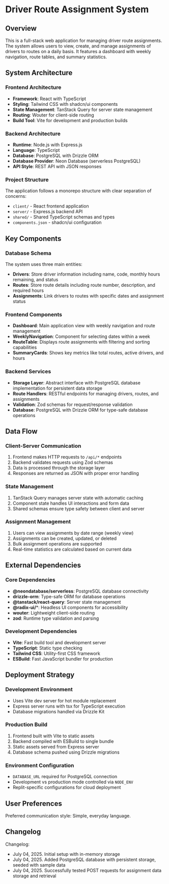 # Driver Route Assignment System

## Overview

This is a full-stack web application for managing driver route assignments. The system allows users to view, create, and manage assignments of drivers to routes on a daily basis. It features a dashboard with weekly navigation, route tables, and summary statistics.

## System Architecture

### Frontend Architecture
- **Framework**: React with TypeScript
- **Styling**: Tailwind CSS with shadcn/ui components
- **State Management**: TanStack Query for server state management
- **Routing**: Wouter for client-side routing
- **Build Tool**: Vite for development and production builds

### Backend Architecture
- **Runtime**: Node.js with Express.js
- **Language**: TypeScript
- **Database**: PostgreSQL with Drizzle ORM
- **Database Provider**: Neon Database (serverless PostgreSQL)
- **API Style**: REST API with JSON responses

### Project Structure
The application follows a monorepo structure with clear separation of concerns:
- `client/` - React frontend application
- `server/` - Express.js backend API
- `shared/` - Shared TypeScript schemas and types
- `components.json` - shadcn/ui configuration

## Key Components

### Database Schema
The system uses three main entities:
- **Drivers**: Store driver information including name, code, monthly hours remaining, and status
- **Routes**: Store route details including route number, description, and required hours
- **Assignments**: Link drivers to routes with specific dates and assignment status

### Frontend Components
- **Dashboard**: Main application view with weekly navigation and route management
- **WeeklyNavigation**: Component for selecting dates within a week
- **RouteTable**: Displays route assignments with filtering and sorting capabilities
- **SummaryCards**: Shows key metrics like total routes, active drivers, and hours

### Backend Services
- **Storage Layer**: Abstract interface with PostgreSQL database implementation for persistent data storage
- **Route Handlers**: RESTful endpoints for managing drivers, routes, and assignments
- **Validation**: Zod schemas for request/response validation
- **Database**: PostgreSQL with Drizzle ORM for type-safe database operations

## Data Flow

### Client-Server Communication
1. Frontend makes HTTP requests to `/api/*` endpoints
2. Backend validates requests using Zod schemas
3. Data is processed through the storage layer
4. Responses are returned as JSON with proper error handling

### State Management
1. TanStack Query manages server state with automatic caching
2. Component state handles UI interactions and form data
3. Shared schemas ensure type safety between client and server

### Assignment Management
1. Users can view assignments by date range (weekly view)
2. Assignments can be created, updated, or deleted
3. Bulk assignment operations are supported
4. Real-time statistics are calculated based on current data

## External Dependencies

### Core Dependencies
- **@neondatabase/serverless**: PostgreSQL database connectivity
- **drizzle-orm**: Type-safe ORM for database operations
- **@tanstack/react-query**: Server state management
- **@radix-ui/***: Headless UI components for accessibility
- **wouter**: Lightweight client-side routing
- **zod**: Runtime type validation and parsing

### Development Dependencies
- **Vite**: Fast build tool and development server
- **TypeScript**: Static type checking
- **Tailwind CSS**: Utility-first CSS framework
- **ESBuild**: Fast JavaScript bundler for production

## Deployment Strategy

### Development Environment
- Uses Vite dev server for hot module replacement
- Express server runs with tsx for TypeScript execution
- Database migrations handled via Drizzle Kit

### Production Build
1. Frontend built with Vite to static assets
2. Backend compiled with ESBuild to single bundle
3. Static assets served from Express server
4. Database schema pushed using Drizzle migrations

### Environment Configuration
- `DATABASE_URL` required for PostgreSQL connection
- Development vs production mode controlled via `NODE_ENV`
- Replit-specific configurations for cloud deployment

## User Preferences

Preferred communication style: Simple, everyday language.

## Changelog

Changelog:
- July 04, 2025. Initial setup with in-memory storage
- July 04, 2025. Added PostgreSQL database with persistent storage, seeded with sample data
- July 04, 2025. Successfully tested POST requests for assignment data storage and retrieval